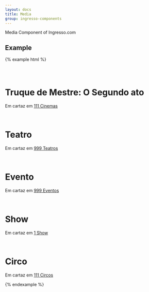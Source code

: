 ```yaml
---
layout: docs
title: Media 
group: ingresso-components
---
```


Media Component of Ingresso.com

## Example



{% example html %}

<div class="media ing-model">
  <a class="media-left" href="#">
    <svg class="svg-icon" width="30" height="30">
      <use xmlns:xlink="http://www.w3.org/1999/xlink" xlink:href="#icon-popcorn"></use>
    </svg>
  </a>
  <div class="media-body mb-cinema">
    <h1 class="media-heading">Truque de Mestre: O Segundo ato</h1>
    Em cartaz em <a href="">111 Cinemas</a>
  </div>
</div>

<div class="media ing-model">
  <a class="media-left" href="#">
    <svg class="svg-icon" width="30" height="30">
        <use xmlns:xlink="http://www.w3.org/1999/xlink" xlink:href="#icon-play"></use>
    </svg>
  </a>
  <div class="media-body mb-theater">
    <h1 class="media-heading">Teatro</h1>
    Em cartaz em <a href="">999 Teatros</a>
  </div>
</div>

<div class="media ing-model">
  <a class="media-left" href="#">
    <svg class="svg-icon" width="30" height="30">
        <use xmlns:xlink="http://www.w3.org/1999/xlink" xlink:href="#icon-ticket-full"></use>
    </svg>
  </a>
  <div class="media-body mb-events">
    <h1 class="media-heading">Evento</h1>
    Em cartaz em <a href="">999 Eventos</a>
  </div>
</div>

<div class="media ing-model">
  <a class="media-left" href="#">
    <svg class="svg-icon" width="30" height="30">
        <use xmlns:xlink="http://www.w3.org/1999/xlink" xlink:href="#icon-show"></use>
    </svg>
  </a>
  <div class="media-body mb-show">
    <h1 class="media-heading">Show</h1>
    Em cartaz em <a href="">1 Show</a>
  </div>
</div>

<div class="media ing-model">
  <a class="media-left" href="#">
    <svg class="svg-icon" width="30" height="30">
        <use xmlns:xlink="http://www.w3.org/1999/xlink" xlink:href="#icon-circus"></use>
    </svg>
  </a>
  <div class="media-body mb-circus">
    <h1 class="media-heading">Circo</h1>
    Em cartaz em <a href="">111 Circos</a>
  </div>
</div>

{% endexample %}
